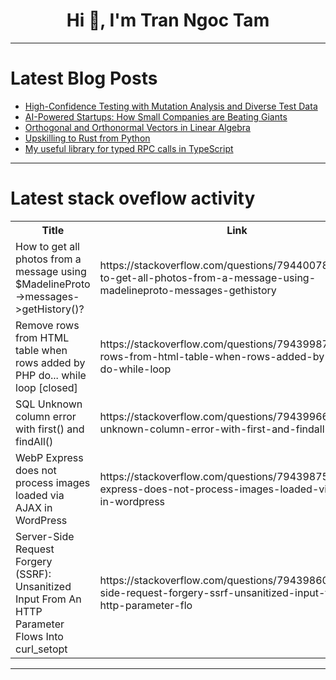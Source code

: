 <h1 align="center">Hi 👋, I'm Tran Ngoc Tam</h1>

---

# Latest Blog Posts 
<!-- BLOG-POST-LIST:START -->
- [High-Confidence Testing with Mutation Analysis and Diverse Test Data](https://dev.to/copyleftdev/high-confidence-testing-with-mutation-analysis-and-diverse-test-data-27lm)
- [AI-Powered Startups: How Small Companies are Beating Giants](https://dev.to/routeclouds/ai-powered-startups-how-small-companies-are-beating-giants-2641)
- [Orthogonal and Orthonormal Vectors in Linear Algebra](https://dev.to/shlok2740/orthogonal-and-orthonormal-vectors-in-linear-algebra-50cn)
- [Upskilling to Rust from Python](https://dev.to/rustds/upskilling-to-rust-from-python-mok)
- [My useful library for typed RPC calls in TypeScript](https://dev.to/sergeyshpadyrev/my-useful-library-for-typed-rpc-calls-in-typescript-181j)
<!-- BLOG-POST-LIST:END -->

---

# Latest stack oveflow activity
<table>
  <tr><th>Title</th><th>Link</th></tr>
  <!-- STACKOVERFLOW:START --><tr><td>How to get all photos from a message using $MadelineProto-&gt;messages-&gt;getHistory&lpar;&rpar;?</td><td>https://stackoverflow.com/questions/79440078/how-to-get-all-photos-from-a-message-using-madelineproto-messages-gethistory</td></tr><tr><td>Remove rows from HTML table when rows added by PHP do... while loop [closed]</td><td>https://stackoverflow.com/questions/79439987/remove-rows-from-html-table-when-rows-added-by-php-do-while-loop</td></tr><tr><td>SQL Unknown column error with first&lpar;&rpar; and findAll&lpar;&rpar;</td><td>https://stackoverflow.com/questions/79439966/sql-unknown-column-error-with-first-and-findall</td></tr><tr><td>WebP Express does not process images loaded via AJAX in WordPress</td><td>https://stackoverflow.com/questions/79439875/webp-express-does-not-process-images-loaded-via-ajax-in-wordpress</td></tr><tr><td>Server-Side Request Forgery &lpar;SSRF&rpar;: Unsanitized Input From An HTTP Parameter Flows Into curl_setopt</td><td>https://stackoverflow.com/questions/79439860/server-side-request-forgery-ssrf-unsanitized-input-from-an-http-parameter-flo</td></tr><!-- STACKOVERFLOW:END -->
</table>

---


